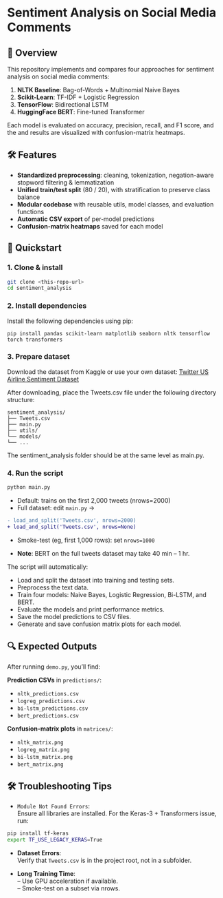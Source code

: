 # Sentiment Analysis on Social Media Comments


## 📖 Overview

This repository implements and compares four approaches for sentiment analysis on social media comments:

1. **NLTK Baseline**: Bag-of-Words + Multinomial Naive Bayes  
2. **Scikit-Learn**: TF-IDF + Logistic Regression  
3. **TensorFlow**: Bidirectional LSTM  
4. **HuggingFace BERT**: Fine-tuned Transformer  

Each model is evaluated on accuracy, precision, recall, and F1 score, and the  and results are visualized with confusion-matrix heatmaps.

## 🛠️   Features

- **Standardized preprocessing**: cleaning, tokenization, negation-aware stopword filtering & lemmatization  
- **Unified train/test split** (80 / 20), with stratification to preserve class balance  
- **Modular codebase** with reusable utils, model classes, and evaluation functions  
- **Automatic CSV export** of per‐model predictions  
- **Confusion-matrix heatmaps** saved for each model  


## 🚀 Quickstart

### 1. Clone & install

```bash
git clone <this-repo-url>
cd sentiment_analysis
```
### 2. Install dependencies

Install the following dependencies using pip:
```
pip install pandas scikit-learn matplotlib seaborn nltk tensorflow torch transformers
```
### 3. Prepare dataset
Download the dataset from Kaggle or use your own dataset: [Twitter US Airline Sentiment Dataset](https://www.kaggle.com/datasets/crowdflower/twitter-airline-sentiment)

After downloading, place the Tweets.csv file under the following directory structure: 
```
sentiment_analysis/
├── Tweets.csv
├── main.py
├── utils/
└── models/
└── ...
```

The sentiment_analysis folder should be at the same level as main.py.

### 4. Run the script
```bash
python main.py
```

* Default: trains on the first 2,000 tweets (nrows=2000)
* Full dataset: edit ```main.py``` →

```diff
- load_and_split('Tweets.csv', nrows=2000)
+ load_and_split('Tweets.csv', nrows=None)
```
* Smoke-test (eg, first 1,000 rows): set `nrows=1000`

* **Note**:  BERT on the full tweets dataset may take 40 min – 1 hr. 

The script will automatically:
* Load and split the dataset into training and testing sets.
* Preprocess the text data.
* Train four models: Naive Bayes, Logistic Regression, Bi-LSTM, and BERT.
* Evaluate the models and print performance metrics.
* Save the model predictions to CSV files.
* Generate and save confusion matrix plots for each model.

## 🔍 Expected Outputs
After running `demo.py`, you’ll find:

**Prediction CSVs** in `predictions/`:
- `nltk_predictions.csv`
- `logreg_predictions.csv`
- `bi-lstm_predictions.csv`
- `bert_predictions.csv`

**Confusion-matrix plots** in `matrices/`:
- `nltk_matrix.png`
- `logreg_matrix.png`
- `bi-lstm_matrix.png`
- `bert_matrix.png`

## 🛠️  Troubleshooting Tips
* `Module Not Found Errors`:   
Ensure all libraries are installed. For the Keras-3 + Transformers issue, run:
```bash
pip install tf-keras
export TF_USE_LEGACY_KERAS=True
```
* **Dataset Errors**:  
Verify that `Tweets.csv` is in the project root, not in a subfolder.

* **Long Training Time**:  
– Use GPU acceleration if available.  
– Smoke-test on a subset via nrows.


